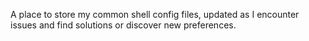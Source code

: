 A place to store my common shell config files, updated as I encounter issues
and find solutions or discover new preferences.
